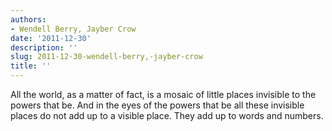 ```yaml
---
authors:
- Wendell Berry, Jayber Crow
date: '2011-12-30'
description: ''
slug: 2011-12-30-wendell-berry,-jayber-crow
title: ''
---
```

All the world, as a matter of fact, is a mosaic of little places invisible to the powers that be. And in the eyes of the powers that be all these invisible places do not add up to a visible place. They add up to words and numbers.



